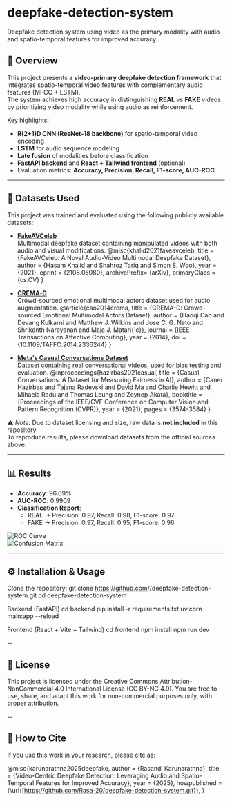 # deepfake-detection-system
Deepfake detection system using video as the primary modality with audio and spatio-temporal features for improved accuracy.

## 📌 Overview
This project presents a **video-primary deepfake detection framework** that integrates spatio-temporal video features with complementary audio features (MFCC + LSTM).  
The system achieves high accuracy in distinguishing **REAL** vs **FAKE** videos by prioritizing video modality while using audio as reinforcement.  

Key highlights:
- **R(2+1)D CNN (ResNet-18 backbone)** for spatio-temporal video encoding  
- **LSTM** for audio sequence modeling  
- **Late fusion** of modalities before classification  
- **FastAPI backend** and **React + Tailwind frontend** (optional)  
- Evaluation metrics: **Accuracy, Precision, Recall, F1-score, AUC-ROC**

---

## 📂 Datasets Used
This project was trained and evaluated using the following publicly available datasets:

- **[FakeAVCeleb](https://github.com/DASH-Lab/FakeAVCeleb)**  
  Multimodal deepfake dataset containing manipulated videos with both audio and visual modifications.
  @misc{khalid2021fakeavceleb,
    title        = {FakeAVCeleb: A Novel Audio-Video Multimodal Deepfake Dataset},
    author       = {Hasam Khalid and Shahroz Tariq and Simon S. Woo},
    year         = {2021},
    eprint       = {2108.05080},
    archivePrefix= {arXiv},
    primaryClass = {cs.CV}
  }

- **[CREMA-D](https://github.com/CheyneyComputerScience/CREMA-D)**  
  Crowd-sourced emotional multimodal actors dataset used for audio augmentation.
  @article{cao2014crema,
  title   = {CREMA-D: Crowd-sourced Emotional Multimodal Actors Dataset},
  author  = {Haoqi Cao and Devang Kulkarni and Matthew J. Wilkins and Jose C. G. Neto and Shrikanth Narayanan and Maja J. Matari{\'c}},
  journal = {IEEE Transactions on Affective Computing},
  year    = {2014},
  doi     = {10.1109/TAFFC.2014.2336244}
}

- **[Meta's Casual Conversations Dataset](https://ai.meta.com/datasets/casual-conversations/)**  
  Dataset containing real conversational videos, used for bias testing and evaluation.
  @inproceedings{hazirbas2021casual,
  title     = {Casual Conversations: A Dataset for Measuring Fairness in AI},
  author    = {Caner Hazirbas and Tajana Radevski and David Ma and Charlie Hewitt and Mihaela Radu and Thomas Leung and Zeynep Akata},
  booktitle = {Proceedings of the IEEE/CVF Conference on Computer Vision and Pattern Recognition (CVPR)},
  year      = {2021},
  pages     = {3574-3584}
}

⚠️ *Note:* Due to dataset licensing and size, raw data is **not included** in this repository.  
To reproduce results, please download datasets from the official sources above.

---

## 📊 Results
- **Accuracy**: 96.69%  
- **AUC-ROC**: 0.9909  
- **Classification Report**:
  - REAL → Precision: 0.97, Recall: 0.98, F1-score: 0.97  
  - FAKE → Precision: 0.97, Recall: 0.95, F1-score: 0.96  

![ROC Curve](docs/Roccurve.png)  
![Confusion Matrix](docs/Confusion_matrix.png)

---

## ⚙️ Installation & Usage
Clone the repository:
git clone https://github.com/<your-username>/deepfake-detection-system.git
cd deepfake-detection-system

Backend (FastAPI)
cd backend
pip install -r requirements.txt
uvicorn main:app --reload

Frontend (React + Vite + Tailwind)
cd frontend
npm install
npm run dev

--

## 📜 License
This project is licensed under the
Creative Commons Attribution-NonCommercial 4.0 International License (CC BY-NC 4.0).
You are free to use, share, and adapt this work for non-commercial purposes only, with proper attribution.

--

## 📖 How to Cite
If you use this work in your research, please cite as:

@misc{karunarathna2025deepfake,
  author       = {Rasandi Karunarathna},
  title        = {Video-Centric Deepfake Detection: Leveraging Audio and Spatio-Temporal Features for Improved Accuracy},
  year         = {2025},
  howpublished = {\url{[https://github.com/Rasa-20/deepfake-detection-system.git}},
}
